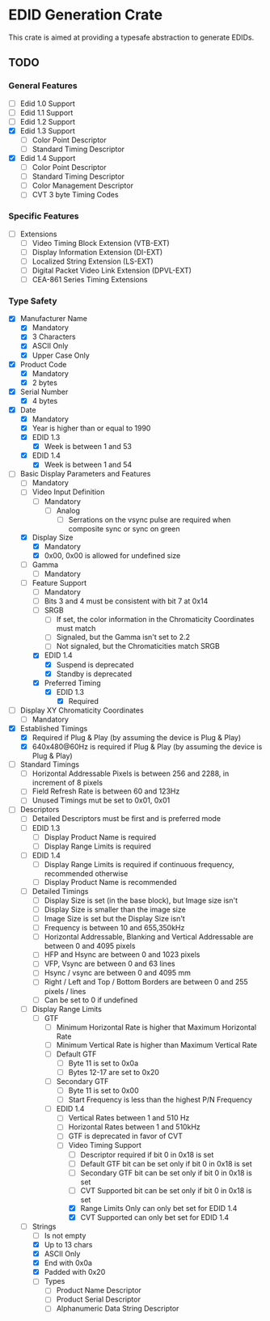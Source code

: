# EDID Generation Crate

This crate is aimed at providing a typesafe abstraction to generate EDIDs.

## TODO

### General Features

- [ ] Edid 1.0 Support
- [ ] Edid 1.1 Support
- [ ] Edid 1.2 Support
- [x] Edid 1.3 Support
  - [ ] Color Point Descriptor
  - [ ] Standard Timing Descriptor
- [x] Edid 1.4 Support
  - [ ] Color Point Descriptor
  - [ ] Standard Timing Descriptor
  - [ ] Color Management Descriptor
  - [ ] CVT 3 byte Timing Codes

### Specific Features

- [ ] Extensions
  - [ ] Video Timing Block Extension (VTB-EXT)
  - [ ] Display Information Extension (DI-EXT)
  - [ ] Localized String Extension (LS-EXT)
  - [ ] Digital Packet Video Link Extension (DPVL-EXT)
  - [ ] CEA-861 Series Timing Extensions

### Type Safety

- [x] Manufacturer Name
  - [x] Mandatory
  - [x] 3 Characters
  - [x] ASCII Only
  - [x] Upper Case Only

- [x] Product Code
  - [x] Mandatory
  - [x] 2 bytes

- [x] Serial Number
  - [x] 4 bytes

- [x] Date
  - [x] Mandatory
  - [x] Year is higher than or equal to 1990
  - [x] EDID 1.3
    - [x] Week is between 1 and 53
  - [x] EDID 1.4
    - [x] Week is between 1 and 54

- [ ] Basic Display Parameters and Features
  - [ ] Mandatory
  - [ ] Video Input Definition
    - [ ] Mandatory
      - [ ] Analog
        - [ ] Serrations on the vsync pulse are required when composite sync or sync on green
  - [x] Display Size
    - [x] Mandatory
    - [x] 0x00, 0x00 is allowed for undefined size
  - [ ] Gamma
    - [ ] Mandatory
  - [ ] Feature Support
    - [ ] Mandatory
    - [ ] Bits 3 and 4 must be consistent with bit 7 at 0x14
    - [ ] SRGB
      - [ ] If set, the color information in the Chromaticity Coordinates must match
      - [ ] Signaled, but the Gamma isn't set to 2.2
      - [ ] Not signaled, but the Chromaticities match SRGB
    - [x] EDID 1.4
      - [x] Suspend is deprecated
      - [x] Standby is deprecated
    - [x] Preferred Timing
      - [x] EDID 1.3
        - [x] Required

- [ ] Display XY Chromaticity Coordinates
  - [ ] Mandatory

- [x] Established Timings
  - [x] Required if Plug & Play (by assuming the device is Plug & Play)
  - [x] 640x480@60Hz is required if Plug & Play (by assuming the device is Plug & Play)

- [ ] Standard Timings
  - [ ] Horizontal Addressable Pixels is between 256 and 2288, in increment of 8 pixels
  - [ ] Field Refresh Rate is between 60 and 123Hz
  - [ ] Unused Timings mut be set to 0x01, 0x01

- [ ] Descriptors
  - [ ] Detailed Descriptors must be first and is preferred mode
  - [ ] EDID 1.3
    - [ ] Display Product Name is required
    - [ ] Display Range Limits is required
  - [ ] EDID 1.4
    - [ ] Display Range Limits is required if continuous frequency, recommended otherwise
    - [ ] Display Product Name is recommended
  - [ ] Detailed Timings
    - [ ] Display Size is set (in the base block), but Image size isn't
    - [ ] Display Size is smaller than the image size
    - [ ] Image Size is set but the Display Size isn't
    - [ ] Frequency is between 10 and 655,350kHz
    - [ ] Horizontal Addressable, Blanking and Vertical Addressable are between 0 and 4095 pixels
    - [ ] HFP and Hsync are between 0 and 1023 pixels
    - [ ] VFP, Vsync are between 0 and 63  lines
    - [ ] Hsync / vsync are between 0 and 4095 mm
    - [ ] Right / Left and Top / Bottom Borders are between 0 and 255 pixels / lines
    - [ ] Can be set to 0 if undefined
  - [ ] Display Range Limits
    - [ ] GTF
      - [ ] Minimum Horizontal Rate is higher that Maximum Horizontal Rate
      - [ ] Minimum Vertical Rate is higher than Maximum Vertical Rate
      - [ ] Default GTF
        - [ ] Byte 11 is set to 0x0a
        - [ ] Bytes 12-17 are set to 0x20
      - [ ] Secondary GTF
        - [ ] Byte 11 is set to 0x00
        - [ ] Start Frequency is less than the highest P/N Frequency
      - [ ] EDID 1.4
        - [ ] Vertical Rates between 1 and 510 Hz
        - [ ] Horizontal Rates between 1 and 510kHz
        - [ ] GTF is deprecated in favor of CVT
        - [ ] Video Timing Support
          - [ ] Descriptor required if bit 0 in 0x18 is set
          - [ ] Default GTF bit can be set only if bit 0 in 0x18 is set
          - [ ] Secondary GTF bit can be set only if bit 0 in 0x18 is set
          - [ ] CVT Supported bit can be set only if bit 0 in 0x18 is set
          - [x] Range Limits Only can only bet set for EDID 1.4
          - [x] CVT Supported can only bet set for EDID 1.4
  - [ ] Strings
    - [ ] Is not empty
    - [x] Up to 13 chars
    - [x] ASCII Only
    - [x] End with 0x0a
    - [x] Padded with 0x20
    - [ ] Types
      - [ ] Product Name Descriptor
      - [ ] Product Serial Descriptor
      - [ ] Alphanumeric Data String Descriptor

